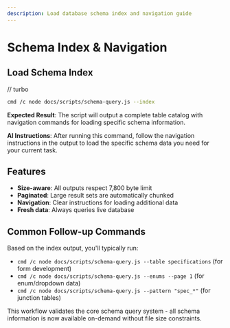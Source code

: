 ```yaml
---
description: Load database schema index and navigation guide
---
```


# Schema Index & Navigation

## Load Schema Index

// turbo
```bash
cmd /c node docs/scripts/schema-query.js --index
```

**Expected Result**: The script will output a complete table catalog with navigation commands for loading specific schema information.

**AI Instructions**: After running this command, follow the navigation instructions in the output to load the specific schema data you need for your current task.

## Features

- **Size-aware**: All outputs respect 7,800 byte limit
- **Paginated**: Large result sets are automatically chunked
- **Navigation**: Clear instructions for loading additional data
- **Fresh data**: Always queries live database

## Common Follow-up Commands

Based on the index output, you'll typically run:
- `cmd /c node docs/scripts/schema-query.js --table specifications` (for form development)
- `cmd /c node docs/scripts/schema-query.js --enums --page 1` (for enum/dropdown data)
- `cmd /c node docs/scripts/schema-query.js --pattern "spec_*"` (for junction tables)

This workflow validates the core schema query system - all schema information is now available on-demand without file size constraints.

